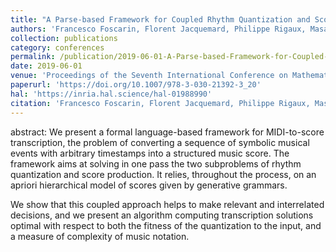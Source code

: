 ```yaml
---
title: "A Parse-based Framework for Coupled Rhythm Quantization and Score Structuring"
authors: 'Francesco Foscarin, Florent Jacquemard, Philippe Rigaux, Masahiko Sakai'
collection: publications
category: conferences
permalink: /publication/2019-06-01-A-Parse-based-Framework-for-Coupled-Rhythm-Quantization-and-Score-Structuring
date: 2019-06-01
venue: 'Proceedings of the Seventh International Conference on Mathematics and Computation in Music (MCM)'
paperurl: 'https://doi.org/10.1007/978-3-030-21392-3_20'
hal: 'https://inria.hal.science/hal-01988990'
citation: 'Francesco Foscarin, Florent Jacquemard, Philippe Rigaux, Masahiko Sakai, &quot;A Parse-based Framework for Coupled Rhythm Quantization and Score Structuring&quot; In the proceedings of the Seventh International Conference on Mathematics and Computation in Music (MCM), 2019.'
---
```

abstract: We present a formal language-based framework for MIDI-to-score transcription, the problem of converting a sequence of symbolic musical events with arbitrary timestamps into a structured music score. The framework aims at solving in one pass the two subproblems of rhythm quantization and score production. It relies, throughout the process, on an apriori hierarchical model of scores given by generative grammars.

We show that this coupled approach helps to make relevant and interrelated decisions, and we present an algorithm computing transcription solutions optimal with respect to both the fitness of the quantization to the input, and a measure of complexity of music notation.